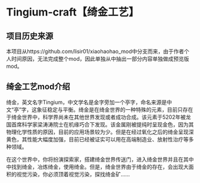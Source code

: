 # Tingium-craft【绮金工艺】

## 项目历史来源

本项目从https://github.com/lisir01/xiaohaohao_mod中分支而来，由于作者个人时间原因，无法完成整个mod，因此单独从中抽出一部分内容单独做成预览版mod。

<!--本mod纯属虚构，与一切真实人物、事件、团体、组织均无关联-->

## 绮金工艺mod介绍

绮金，英文名字Tingium，中文学名是金字旁加一个亭字，命名来源是中文“亭”字，这象征稳定与平衡。绮金是在绮金世界的一种特殊的元素，目前只存在于绮金世界中，科学界尚未在其他世界发现或者成功合成。该元素于5202年被龙国首席科学家梁涛涛院士在机缘巧合下发现。该金属刚被提纯时呈现金色，因为其物理化学性质的原因，目前的应用场景较为少。但是在经过氧化之后的绮金呈现深黄色，其性能大幅度加强，目前已经被证实可以用在高端制造业、放射性治疗等多种领域。

在这个世界中，你将扮演探索家，搭建绮金世界传送门，进入绮金世界并且在其中中找到绮金，冶炼绮金，使用绮金。但是，绮金世界由于绮金的存在，会出现大面积的视觉污染，你必须顶着视觉污染，探找绮金矿……

